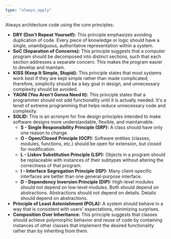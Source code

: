 ```yaml
---
type: "always_apply"
---
```


Always architecture code using the core principles:

*   **DRY (Don't Repeat Yourself):** This principle emphasizes avoiding duplication of code. Every piece of knowledge or logic should have a single, unambiguous, authoritative representation within a system.
*   **SoC (Separation of Concerns):** This principle suggests that a computer program should be decomposed into distinct sections, such that each section addresses a separate concern. This makes the program easier to develop and maintain.
*   **KISS (Keep It Simple, Stupid):** This principle states that most systems work best if they are kept simple rather than made complicated; therefore, simplicity should be a key goal in design, and unnecessary complexity should be avoided.
*   **YAGNI (You Aren't Gonna Need It):** This principle states that a programmer should not add functionality until it is actually needed. It's a tenet of extreme programming that helps reduce unnecessary code and complexity.
*   **SOLID:** This is an acronym for five design principles intended to make software designs more understandable, flexible, and maintainable.
    *   **S - Single Responsibility Principle (SRP):** A class should have only one reason to change.
    *   **O - Open/Closed Principle (OCP):** Software entities (classes, modules, functions, etc.) should be open for extension, but closed for modification.
    *   **L - Liskov Substitution Principle (LSP):** Objects in a program should be replaceable with instances of their subtypes without altering the correctness of that program.
    *   **I - Interface Segregation Principle (ISP):** Many client-specific interfaces are better than one general-purpose interface.
    *   **D - Dependency Inversion Principle (DIP):** High-level modules should not depend on low-level modules. Both should depend on abstractions. Abstractions should not depend on details. Details should depend on abstractions.
*   **Principle of Least Astonishment (POLA):** A system should behave in a way that is consistent with users' expectations, minimizing surprises.
*   **Composition Over Inheritance:** This principle suggests that classes should achieve polymorphic behavior and reuse of code by containing instances of other classes that implement the desired functionality rather than by inheriting from them.